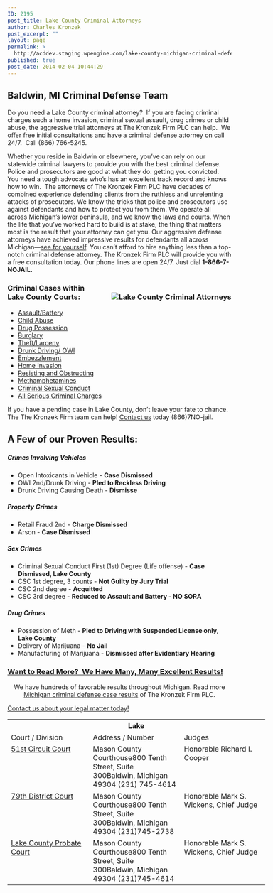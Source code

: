 ```yaml
---
ID: 2195
post_title: Lake County Criminal Attorneys
author: Charles Kronzek
post_excerpt: ""
layout: page
permalink: >
  http://acddev.staging.wpengine.com/lake-county-michigan-criminal-defense-attorneys-baldwin-mi.html
published: true
post_date: 2014-02-04 10:44:29
---
```

<h2>Baldwin, MI Criminal Defense Team</h2>
Do you need a Lake County criminal attorney?  If you are facing criminal charges such a home invasion, criminal sexual assault, drug crimes or child abuse, the aggressive trial attorneys at The Kronzek Firm PLC can help.  We offer free initial consultations and have a criminal defense attorney on call 24/7.  Call (866) 766-5245.

Whether you reside in Baldwin or elsewhere, you’ve can rely on our statewide criminal lawyers to provide you with the best criminal defense. Police and prosecutors are good at what they do: getting you convicted. You need a tough advocate who’s has an excellent track record and knows how to win.  The attorneys of The Kronzek Firm PLC have decades of combined experience defending clients from the ruthless and unrelenting attacks of prosecutors. We know the tricks that police and prosecutors use against defendants and how to protect you from them. We operate all across Michigan’s lower peninsula, and we know the laws and courts. When the life that you’ve worked hard to build is at stake, the thing that matters most is the result that your attorney can get you. Our aggressive defense attorneys have achieved impressive results for defendants all across Michigan—<a href="http://acddev.staging.wpengine.com/proven-results.html">see for yourself</a>. You can’t afford to hire anything less than a top-notch criminal defense attorney. The Kronzek Firm PLC will provide you with a free consultation today. Our phone lines are open 24/7. Just dial <b>1-866-7-NOJAIL.</b>
<h3><img style="float: right; padding: 20px 0 20px 20px;" src="/images/county-img3.jpg" alt="Lake County Criminal Attorneys" />Criminal Cases within Lake County Courts:</h3>
<ul class="no-bullets">
	<li><a href="http://acddev.staging.wpengine.com/assault-charges.html">Assault/Battery</a></li>
	<li><a title="Michigan Child Abuse Attorneys" href="http://acddev.staging.wpengine.com/michigan-child-abuse-attorneys-abuse-neglect-defense-lawyers.html">Child Abuse</a></li>
	<li><a href="http://acddev.staging.wpengine.com/drug-charges.html">Drug Possession</a></li>
	<li><a href="http://acddev.staging.wpengine.com/burglary-crimes.html">Burglary</a></li>
	<li><a href="http://acddev.staging.wpengine.com/theft-charges.html">Theft/Larceny</a></li>
	<li><a href="http://acddev.staging.wpengine.com/drunk-driving.html">Drunk Driving/ OWI</a></li>
	<li><a title="Michigan Embezzlement Attorneys" href="http://acddev.staging.wpengine.com/michigan-embezzlement-attorney-criminal-defense-lawyer.html">Embezzlement</a></li>
	<li><a title="Michigan Home Invasion Attorneys" href="http://acddev.staging.wpengine.com/michigan-home-invasion-attorneys-criminal-defense-lawyers.html">Home Invasion</a></li>
	<li><a title="Resisting and Obstructing Attorneys" href="http://acddev.staging.wpengine.com/michigan-resisting-obstructing-attorneys-resisting-arrest-assaulting-police-lawyers.html" target="_blank">Resisting and Obstructing</a></li>
	<li><a title="Meth Attorneys" href="http://acddev.staging.wpengine.com/methamphetamine.html">Methamphetamines</a></li>
	<li><a href="http://acddev.staging.wpengine.com/sex-crimes.html">Criminal Sexual Conduct</a></li>
	<li><a href="http://acddev.staging.wpengine.com">All Serious Criminal Charges</a></li>
</ul>
<p class="ctas">If you have a pending case in Lake County, don’t leave your fate to chance. The The Kronzek Firm team can help! <a href="http://acddev.staging.wpengine.com/contact-us.html">Contact us</a> today (866)7NO-jail.</p>

<h2>A Few of our Proven Results:</h2>
<h5>Crimes Involving Vehicles</h5>
<ul class="county-lis">
	<li>Open Intoxicants in Vehicle - <b>Case Dismissed </b></li>
	<li>OWI 2nd/Drunk Driving - <b>Pled to Reckless Driving</b></li>
	<li>Drunk Driving Causing Death - <strong>Dismisse</strong></li>
</ul>
<h5>Property Crimes</h5>
<ul class="county-lis">
	<li>Retail Fraud 2nd - <b>Charge Dismissed</b></li>
	<li>Arson - <b>Case Dismissed</b></li>
</ul>
<h5>Sex Crimes</h5>
<ul class="county-lis">
	<li>Criminal Sexual Conduct First (1st) Degree (Life offense) - <b>Case Dismissed, Lake County</b></li>
	<li>CSC 1st degree, 3 counts - <strong>Not Guilty by Jury Trial</strong></li>
	<li>CSC 2nd degree - <b>Acquitted</b></li>
	<li>CSC 3rd degree - <strong>Reduced to Assault and Battery - NO SORA</strong></li>
</ul>
<h5>Drug Crimes</h5>
<ul class="county-lis">
	<li>Possession of Meth - <b>Pled to Driving with Suspended License only, Lake County</b></li>
	<li>Delivery of Marijuana - <strong>No Jail</strong></li>
	<li>Manufacturing of Marijuana - <strong>Dismissed after Evidentiary Hearing</strong></li>
</ul>
<h3><a title="Results" href="http://acddev.staging.wpengine.com/proven-results.html">Want to Read More?  We Have Many, Many Excellent Results!</a></h3>
<p class="ctas" style="text-align: center;">We have hundreds of favorable results throughout Michigan. Read more <a href="http://acddev.staging.wpengine.com/proven-results.html">Michigan criminal defense case results</a> of The Kronzek Firm PLC.</p>
<a href="http://acddev.staging.wpengine.com/contact-us.html">Contact us about your legal matter today!</a>
<table class="districts" style="width: 580px !important;" cellspacing="0">
<tbody>
<tr>
<th colspan="3">Lake</th>
</tr>
<tr class="subjects">
<td width="225">Court / Division</td>
<td width="225">Address / Number</td>
<td width="225">Judges</td>
</tr>
<tr>
<td valign="top"><a href="http://lakecounty-michigan.com/Courthouse/TrialCourt.aspx" target="_blank">51st Circuit Court</a></td>
<td valign="top">Mason County Courthouse800 Tenth Street, Suite 300Baldwin, Michigan 49304 (231) 745-4614</td>
<td valign="top">Honorable Richard I. Cooper</td>
</tr>
<tr>
<td valign="top"><a href="http://lakecounty-michigan.com/Courthouse/TrialCourt.aspx" target="_blank">79th District Court</a></td>
<td valign="top">Mason County Courthouse800 Tenth Street, Suite 300Baldwin, Michigan 49304 (231)745-2738</td>
<td valign="top">Honorable Mark S. Wickens, Chief Judge</td>
</tr>
<tr>
<td valign="top"><a href="http://lakecounty-michigan.com/Courthouse/TrialCourt.aspx" target="_blank">Lake County Probate Court</a></td>
<td valign="top">Mason County Courthouse800 Tenth Street, Suite 300Baldwin, Michigan 49304 (231)745-4614</td>
<td valign="top">Honorable Mark S. Wickens, Chief Judge</td>
</tr>
<!-- >
<tr>
<td valign="top"></td>
<td valign="top"></td>
<td valign="top"></td>
</tr>
<--></tbody>
</table>
